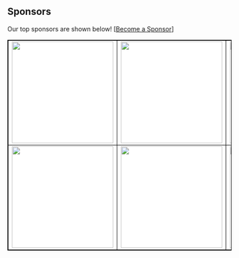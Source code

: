 ## Sponsors

Our top sponsors are shown below! [[Become a Sponsor](http://127.0.0.1:5001/readmesponsors-prod/us-central1/api/sponsors/bw6HIbXPTxvrKN5LCptk)]

<table style="background-color: white; border: 1px solid black">
    <tbody>
        <tr width="1200px">
            <td width="300px" align="center" style="border: 1px solid black">
  <a href="http://127.0.0.1:5001/readmesponsors-prod/us-central1/api/sponsors/bw6HIbXPTxvrKN5LCptk/1">
    <img src="https://storage.googleapis.com/readmesponsors-prod.firebasestorage.app/projects/bw6HIbXPTxvrKN5LCptk/image_1.png" width="228"/>
  </a>
</td>
            <td width="300px" align="center" style="border: 1px solid black">
  <a href="http://127.0.0.1:5001/readmesponsors-prod/us-central1/api/sponsors/bw6HIbXPTxvrKN5LCptk/2">
    <img src="https://storage.googleapis.com/readmesponsors-prod.firebasestorage.app/projects/bw6HIbXPTxvrKN5LCptk/image_2.png" width="228"/>
  </a>
</td>
            <td width="300px" align="center" style="border: 1px solid black">
  <a href="http://127.0.0.1:5001/readmesponsors-prod/us-central1/api/sponsors/bw6HIbXPTxvrKN5LCptk/3">
    <img src="https://storage.googleapis.com/readmesponsors-prod.firebasestorage.app/projects/bw6HIbXPTxvrKN5LCptk/image_3.png" width="228"/>
  </a>
</td>
            <td width="300px" align="center" style="border: 1px solid black">
  <a href="http://127.0.0.1:5001/readmesponsors-prod/us-central1/api/sponsors/bw6HIbXPTxvrKN5LCptk/4">
    <img src="https://storage.googleapis.com/readmesponsors-prod.firebasestorage.app/projects/bw6HIbXPTxvrKN5LCptk/image_4.png" width="228"/>
  </a>
</td>
        </tr>
        <tr width="1200px">
            <td width="300px" align="center" style="border: 1px solid black">
  <a href="http://127.0.0.1:5001/readmesponsors-prod/us-central1/api/sponsors/bw6HIbXPTxvrKN5LCptk/5">
    <img src="https://storage.googleapis.com/readmesponsors-prod.firebasestorage.app/projects/bw6HIbXPTxvrKN5LCptk/image_5.png" width="228"/>
  </a>
</td>
            <td width="300px" align="center" style="border: 1px solid black">
  <a href="http://127.0.0.1:5001/readmesponsors-prod/us-central1/api/sponsors/bw6HIbXPTxvrKN5LCptk/6">
    <img src="https://storage.googleapis.com/readmesponsors-prod.firebasestorage.app/projects/bw6HIbXPTxvrKN5LCptk/image_6.png" width="228"/>
  </a>
</td>
            <td width="300px" align="center" style="border: 1px solid black">
  <a href="http://127.0.0.1:5001/readmesponsors-prod/us-central1/api/sponsors/bw6HIbXPTxvrKN5LCptk/7">
    <img src="https://storage.googleapis.com/readmesponsors-prod.firebasestorage.app/projects/bw6HIbXPTxvrKN5LCptk/image_7.png" width="228"/>
  </a>
</td>
            <td width="300px" align="center" style="border: 1px solid black">
  <a href="http://127.0.0.1:5001/readmesponsors-prod/us-central1/api/sponsors/bw6HIbXPTxvrKN5LCptk/8">
    <img src="https://storage.googleapis.com/readmesponsors-prod.firebasestorage.app/projects/bw6HIbXPTxvrKN5LCptk/image_8.png" width="228"/>
  </a>
</td>
        </tr>
    </tbody>
</table>
